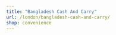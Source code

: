 ```yaml
---
title: "Bangladesh Cash And Carry"
url: /london/bangladesh-cash-and-carry/
shop: convenience
---
```

